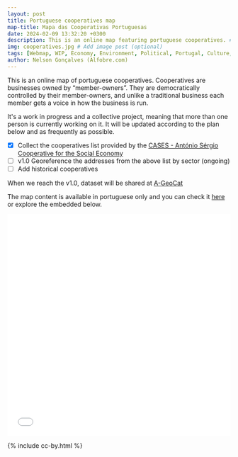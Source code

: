 ```yaml
---
layout: post
title: Portuguese cooperatives map
map-title: Mapa das Cooperativas Portuguesas
date: 2024-02-09 13:32:20 +0300
description: This is an online map featuring portuguese cooperatives. # Add post description (optional)
img: cooperatives.jpg # Add image post (optional)
tags: [Webmap, WIP, Economy, Environment, Political, Portugal, Culture, Arts]
author: Nelson Gonçalves (Alfobre.com) 
---
```


This is an online map of portuguese cooperatives. Cooperatives are businesses owned by “member-owners”. They are democratically controlled by their member-owners, and unlike a traditional business each member gets a voice in how the business is run. 

It's a work in progress and a collective project, meaning that more than one person is currently working on it. It will be updated according to the plan below and as frequently as possible.

- [x]  Collect the cooperatives list provided by the [CASES - António Sérgio Cooperative for the Social Economy](https://cases.pt)
- [ ]  v1.0 Georeference the addresses from the above list by sector (ongoing) 
- [ ]  Add historical cooperatives

When we reach the v1.0, dataset will be shared at [A-GeoCat](https://a-geocat.alfobre.com/)

The map content is available in portuguese only and you can check it [here](https://umap.openstreetmap.fr/en/map/mapa-das-cooperativas-portuguesas_1021529#7/39.309/-8.042) or explore the embedded below.


<iframe width="100%" height="500px" frameborder="0" allowfullscreen allow="geolocation" src="//umap.openstreetmap.fr/en/map/mapa-das-cooperativas-portuguesas_1021529?scaleControl=false&miniMap=false&scrollWheelZoom=true&zoomControl=false&editMode=disabled&moreControl=true&searchControl=null&tilelayersControl=null&embedControl=false&datalayersControl=true&onLoadPanel=undefined&captionBar=false&captionMenus=true&measureControl=false&fullscreenControl=null&editinosmControl=false"></iframe>


{% include cc-by.html %}
